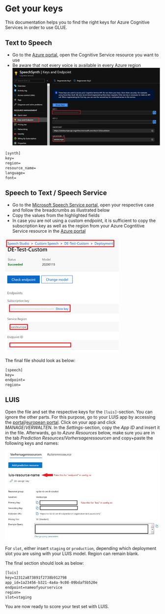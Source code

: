 # Get your keys
This documentation helps you to find the right keys for Azure Cognitive Services in order to use GLUE.

## Text to Speech
- Go to the [Azure portal](https://portal.azure.com), open the Cognitive Service resource you want to use
- Be aware that not every voice is available in every Azure region
![Microsoft Speech Service portal](assets/img/speech-portal.png)
```
[synth]
key=
region=
resource_name=
language=
font=
```

## Speech to Text / Speech Service
- Go to the [Microsoft Speech Service portal](https://speech.microsoft.com), open your respective case and follow the breadcrumbs as illustrated below
- Copy the values from the highlighted fields
- In case you are not using a custom endpoint, it is sufficient to copy the subscription key as well as the region from your Azure Cogntitive Service resource in the [Azure portal](https://portal.azure.com)

![Speech Resources](assets/img/speech-endpoint.PNG)

The final file should look as below:
```
[speech]
key=
endpoint=
region=
```

## LUIS
 Open the file and set the respective keys for the `[luis]`-section. You can ignore the other parts. For this purpose, go to your LUIS app by accessing the [portal](https://luis.ai)/[european portal](https://eu.luis.ai). Click on your app and click _MANAGE_/_VERWALTEN_. In the _Settings_-section, copy the _App ID_ and insert it in the file. Afterwards, go to _Azure Resources_ below, make sure you are in the tab _Prediction Resources_/_Vorhersageressourcen_ and copy+paste the following keys and names:

![LUIS Resources](assets/img/luis-resources.JPG)

For `slot`, either insert `staging` or `production`, depending which deployment slot you are using with your LUIS model. Region can remain blank.

The final section should look as below:
```
[luis]
key=12312a873891f2738b912798
app_id=1a23456-b321-4a4a-9c08-09bdaf5b520e
endpoint=nameofyourservice
region=
slot=staging
```

You are now ready to score your test set with LUIS.